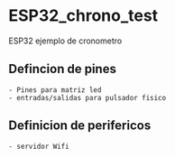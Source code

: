 # ESP32_chrono_test
ESP32 ejemplo de cronometro

## Defincion de pines
    - Pines para matriz led
    - entradas/salidas para pulsador fisico

## Definicion de perifericos
    - servidor Wifi